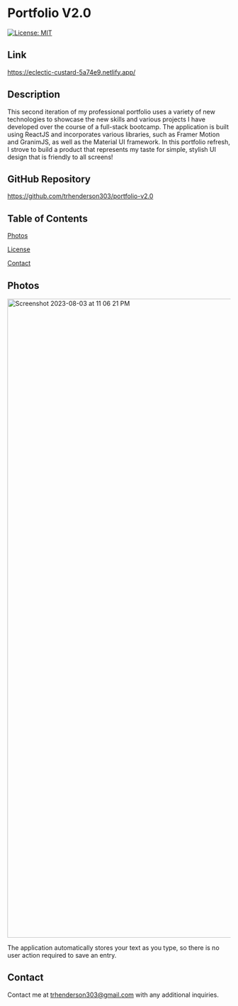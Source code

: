 # Portfolio V2.0
[![License: MIT](https://img.shields.io/badge/License-MIT-yellow.svg)](https://opensource.org/licenses/MIT)

## Link
https://eclectic-custard-5a74e9.netlify.app/ 

## Description
This second iteration of my professional portfolio uses a variety of new technologies to showcase the new skills and various projects I have developed over the course of a full-stack bootcamp. The application is built using ReactJS and incorporates various libraries, such as Framer Motion and GranimJS, as well as the Material UI framework. In this portfolio refresh, I strove to build a product that represents my taste for simple, stylish UI design that is friendly to all screens!

## GitHub Repository
https://github.com/trhenderson303/portfolio-v2.0

## Table of Contents


[Photos](#photos)

[License](#license)

[Contact](#contact)

## Photos
<img width="1440" alt="Screenshot 2023-08-03 at 11 06 21 PM" src="https://github.com/trhenderson303/portfolio-v2.0/assets/132783253/b68fa762-c2c4-486f-b93b-aee90ee4ced1">




The application automatically stores your text as you type, so there is no user action required to save an entry.

## Contact
Contact me at trhenderson303@gmail.com with any additional inquiries.
